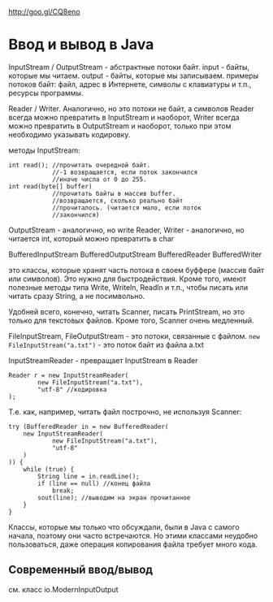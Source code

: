 http://goo.gl/CQ8eno

# Ввод и вывод в Java

InputStream / OutputStream - абстрактные потоки байт.
input - байты, которые мы читаем.
output - байты, которые мы записываем.
примеры потоков байт: файл, адрес в Интернете, символы с 
клавиатуры и т.п., ресурсы программы.

Reader / Writer. Аналогично, но это потоки не байт, а
символов
Reader всегда можно превратить в InputStream и наоборот,
Writer всегда можно превратить в OutputStream и наоборот,
только при этом необходимо указывать кодировку.

методы InputStream:

    int read(); //прочитать очередной байт.
                //-1 возвращается, если поток закончился
                //иначе числа от 0 до 255.
    int read(byte[] buffer)
                //прочитать байты в массив buffer.
                //возвращается, сколько реально байт
                //прочиталось. (читается мало, если поток
                //закончился)
                
OutputStream - аналогично, но write
Reader, Writer - аналогично, но читается int, который
                 можно превратить в char
                 
BufferedInputStream
BufferedOutputStream
BufferedReader
BufferedWriter

это классы, которые хранят часть потока в своем буффере
(массив байт или символов). Это нужно для быстродействия.
Кроме того, имеют полезные методы типа Write, Writeln,
Readln и т.п., чтобы писать или читать
сразу String, а не посимвольно.

Удобней всего, конечно, читать Scanner, писать PrintStream,
но это только для текстовых файлов. Кроме того, Scanner
очень медленный.

FileInputStream, FileOutputStream - это потоки, связанные
с файлом. `new FileInputStream("a.txt")` - это поток
байт из файла a.txt

InputStreamReader - превращает InputStream в Reader

    Reader r = new InputStreamReader(
            new FileInputStream("a.txt"),
            "utf-8" //кодировка
    );
    
Т.е. как, например, читать файл построчно, не используя
Scanner:

    try (BufferedReader in = new BufferedReader(
        new InputStreamReader(
                new FileInputStream("a.txt"),
                "utf-8"
        )
    )) {
        while (true) {
            String line = in.readLine();
            if (line == null) //конец файла
                break;
            sout(line); //выводим на экран прочитанное
        }
    }

Классы, которые мы только что обсуждали, были в Java
с самого начала, поэтому они часто встречаются.
Но этими классами неудобно пользоваться, даже операция
копирования файла требует много кода.
    
## Современный ввод/вывод
см. класс io.ModernInputOutput